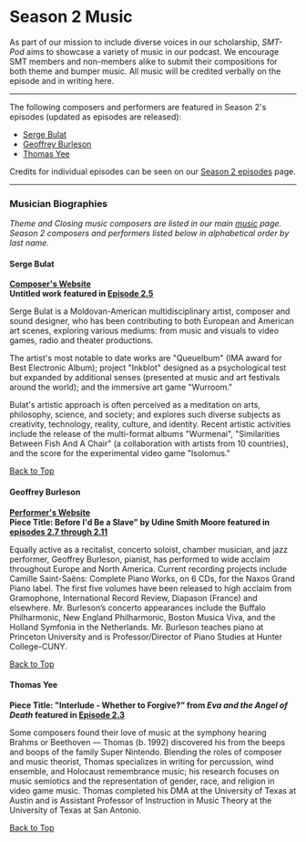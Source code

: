 <div class="hero-image" style="background-image: url('/images/pexels-kai-pilger-1132147.jpg');" alt="Headphones on a keyboard. Credit: Photo by Kai Pilger">
  <div class="hero-text" style = "left:150px">
    <h1>Season 2 Music</h1>
  </div>
</div>

As part of our mission to include diverse voices in our scholarship, _SMT-Pod_ aims to showcase a variety of music in our podcast. We encourage SMT members and non-members alike to submit their compositions for both theme and bumper music. All music will be credited verbally on the episode and in writing here.

<hr>
<div id="s2features">
<p>The following composers and performers are featured in Season 2's episodes (updated as episodes are released):</p>
<ul>
<li><a href="#bulat">Serge Bulat</a></li>
<li><a href="#burleson">Geoffrey Burleson</a></li>
<li><a href="#yee">Thomas Yee</a></li>
</ul>

<p>Credits for individual episodes can be seen on our <a href="/episodes/season02">Season 2 episodes</a> page.</p>
<hr>
<div id="s2composerbios">
<h3>Musician Biographies</h3>
<p><em>Theme and Closing music composers are listed in our main <a href="/music#composerbios">music</a> page. Season 2 composers and performers listed below in alphabetical order by last name.</em></p>

<div class="biobox" id="bulat">
<a name="bulat"></a>
<h4><strong>Serge Bulat</strong></h4>
<p style="font-size: 14px; font-weight: bold;"><a href="https://sergebulat.com" target="_blank">Composer's Website</a><br/>
Untitled work featured in <a href="/episodes/season02/#e2.5">Episode 2.5</a></p>
<p>Serge Bulat is a Moldovan-American multidisciplinary artist, composer and sound designer, who has been contributing to both European and American art scenes, exploring various mediums: from music and visuals to video games, radio and theater productions. </p>

<p>The artist's most notable to date works are "Queuelbum" (IMA award for Best Electronic Album);  project "Inkblot"  designed as a psychological test but expanded by additional senses (presented at music and art festivals around the world); and the immersive art game "Wurroom." </p>

<p>Bulat's artistic approach is often perceived as a meditation on arts, philosophy, science, and society; and explores such diverse subjects as creativity, technology, reality, culture, and identity. Recent artistic activities include the release of the multi-format albums "Wurmenai", "Similarities Between Fish And A Chair" (a collaboration with artists from 10 countries), and the score for the experimental video game "Isolomus."</p>
<a class="to-top" href="#top">Back to Top</a>
</div>

<div class="biobox" id="burleson">
<a name="burleson"></a>
<h4><strong>Geoffrey Burleson</strong></h4>
<p style="font-size: 14px; font-weight: bold;"><a href="http://geoffreyburleson.com/" target="_blank">Performer's Website</a><br/>Piece Title: Before I'd Be a Slave" by Udine Smith Moore featured in <a href="/episodes/season02/#e2.7">episodes 2.7 through 2.11</a></p>


<p>Equally active as a recitalist, concerto soloist, chamber musician, and jazz performer, Geoffrey Burleson, pianist, has performed to wide acclaim throughout Europe and North America. Current recording projects include Camille Saint-Saëns: Complete Piano Works, on 6 CDs, for the Naxos Grand Piano label. The first five volumes have been released to high acclaim from Gramophone, International Record Review, Diapason (France) and elsewhere. Mr. Burleson’s concerto appearances include the Buffalo Philharmonic, New England Philharmonic, Boston Musica Viva, and the Holland Symfonia in the Netherlands.  Mr. Burleson teaches piano at Princeton University and is Professor/Director of Piano Studies at Hunter College-CUNY.</p>
<a class="to-top" href="#top">Back to Top</a>
</div>

<div class="biobox" id="yee">
<a name="yee"></a>
<h4><strong>Thomas Yee</strong></h4>
<p style="font-size: 14px; font-weight: bold;">Piece Title: "Interlude - Whether to Forgive?” from <em>Eva and the Angel of Death</em> featured in <a href="/episodes/season02/#e2.3">Episode 2.3</a></p>
<p>Some composers found their love of music at the symphony hearing Brahms or Beethoven — Thomas (b. 1992) discovered his from the beeps and boops of the family Super Nintendo. Blending the roles of composer and music theorist, Thomas specializes in writing for percussion, wind ensemble, and Holocaust remembrance music; his research focuses on music semiotics and the representation of gender, race, and religion in video game music. Thomas completed his DMA at the University of Texas at Austin and is Assistant Professor of Instruction in Music Theory at the University of Texas at San Antonio.</p>
<a class="to-top" href="#top">Back to Top</a>
</div>
